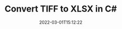 ---
############################# Static ############################
layout: "auto-gen-conversion"
date: 2022-03-01T15:12:22
draft: false
otherformats: bmp dcm emf emz gif ico jp2 jpeg jpg png pps ppsx ppt pptx psb psd svg svgz tga tif tiff webp wmf wmz
breadcrumb: TIFF to XLSX in C#

############################# Head ############################
head_title: "TIFF to XLSX Converter in C#"
head_description: "Convert TIFF to XLSX in .NET using a few lines of code. Use the GroupDocs Document Conversion API to convert over 160 file formats."

############################# Header ############################
title: "Convert TIFF to XLSX in C#"
description: "TIFF to XLSX conversion with a few lines of .NET code"
bg_image: "https://cms.admin.containerize.com/templates/aspose/App_Themes/V3/images/bg/header1.png"
bg_overlay: false
button:
    enable: true

############################# SubMenu ############################
submenu:
    enable: true

    left:
        img_alt: "GroupDocs.Conversion for .NET"
        image: "https://cms.admin.containerize.com/templates/groupdocs/images/product-logos/90x90-noborder/groupdocs-conversion-net.png"
        product: "GroupDocs.Conversion"
        platform: ".NET"

    

############################# About ############################
about:
    enable: true
    title: "About GroupDocs.Conversion для .NET API"
    content: |
        [GroupDocs.Conversion for .NET](https://products.groupdocs.com/conversion/net/) can be used to convert Microsoft Word, Excel, PowerPoint, PDF, Visio and other formats. GroupDocs.Conversion is a standalone API that is suitable for back-end and internal systems where high performance is required. It does not depend on any software such as Microsoft or Open Office.
    

overview:
    enable: true
    content: |
        Convert your TIFF files to XLSX in .NET easily. You can use just a couple of C# code lines in any platform of your choice like - Windows, Linux, macOS.
        You can try TIFF to XLSX conversion for free and evaluate conversion results quality.
        Along with simple file conversion scenarios you can try more advanced options for loading source TIFF file and for saving output XLSX result. 
        
        For example, for the source TIFF file you may use the following load options:

        * auto-detect file format;
        * specify password for protected files (if file format supports it);
        * replace missing fonts to preserve document appearance.
        
        There are also advanced convert options for the XLSX file:

        * convert specific document page or page range;
        * add a watermark to the converted XLSX file.

        Once conversion is completed you can save your XLSX file to the local file path or any third-party storage like FTP, Amazon S3, Google Drive, Dropbox etc.
        Please note - to convert TIFF to XLSX there is no need for any additional software installed - like MS Office, Open Office, Adobe Acrobat Reader etc. 


############################# Steps ############################
steps:
    enable: true
    title_left: "Steps to convert TIFF to XLSX in C#"
    content_left: |
        [GroupDocs.Conversion](https://products.groupdocs.com/conversion/net/) makes it easy for developers to convert a TIFF file to XLSX with a few lines of code.

        * Create an instance of the Converter class and provide the file TIFF with the full path
        * Create and set ConvertOptions for XLSX type.
        * Call the Converter.Convert method and pass the full path and format (XLSX) as a parameter
        
    title_right: "System Requirements"
    content_right: |
        Basic conversion with GroupDocs.Conversion for .NET can be done in just a few simple steps. Our APIs are supported on all major platforms and operating systems. Before executing the code below, make sure you have the following prerequisites installed on your system.

        * Operating systems: Microsoft Windows, Linux, MacOS
        * Development environments: Microsoft Visual Studio, Xamarin, MonoDevelop
        * Frameworks: .NET Framework, .NET Standard, .NET Core, Mono
        * Get the latest GroupDocs.Conversion for .NET from [Nuget](https://www.nuget.org/packages/groupdocs.conversion)
        
    code: |
        ```cs
        // Load TIFF file
        var converter = new GroupDocs.Conversion.Converter("template.tiff");
        // Set conversion parameters for XLSX format
        var convertOptions = converter.GetPossibleConversions()["xlsx"].ConvertOptions;
        // Convert to XLSX format
        converter.Convert("output.xlsx", convertOptions);        
        ```
        
demos:
    enable: true
    title: "TIFF to XLSX Live Demo"
    content: |
       Convert TIFF to XLSX now by visiting the [GroupDocs.Conversion App](https://products.groupdocs.app/conversion/family) website. Online demo has the following advantages
          

more_formats:
    enable: true
    title: "Other supported transformations TIFF"
    content: "You can also convert TIFF to many other file formats. Please see the list below."
       
       
back_to_top:
    enable: true
---